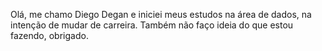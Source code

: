 Olá, me chamo Diego Degan e iniciei meus estudos na área de dados, na intenção de mudar de carreira. Também não faço ideia do que estou fazendo, obrigado.

